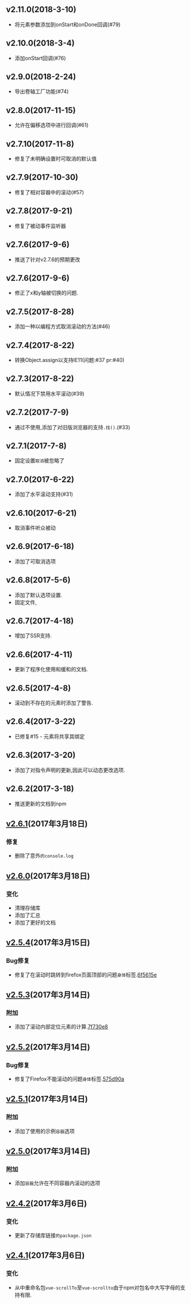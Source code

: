 
## v2.11.0(2018-3-10)

-   将元素参数添加到onStart和onDone回调(#79)

## v2.10.0(2018-3-4)

-   添加onStart回调(#76)

## v2.9.0(2018-2-24)

-   导出卷轴工厂功能(#74)

## v2.8.0(2017-11-15)

-   允许在偏移选项中进行回调(#61)

## v2.7.10(2017-11-8)

-   修复了未明确设置时可取消的默认值

## v2.7.9(2017-10-30)

-   修复了相对容器中的滚动(#57)

## v2.7.8(2017-9-21)

-   修复了被动事件监听器

## v2.7.6(2017-9-6)

-   推送了针对v2.7.6的预期更改

## v2.7.6(2017-9-6)

-   修正了x和y轴被切换的问题.

## v2.7.5(2017-8-28)

-   添加一种以编程方式取消滚动的方法(#46)

## v2.7.4(2017-8-22)

-   转换Object.assign以支持IE11(问题:#37 pr:#40)

## v2.7.3(2017-8-22)

-   默认情况下禁用水平滚动(#39)

## v2.7.2(2017-7-9)

-   通过不使用,添加了对旧版浏览器的支持`.找()`.(#33)

## v2.7.1(2017-7-8)

-   固定设置`取消`被忽略了

## v2.7.0(2017-6-22)

-   添加了水平滚动支持(#31)

## v2.6.10(2017-6-21)

-   取消事件听众被动

## v2.6.9(2017-6-18)

-   添加了可取消选项

## v2.6.8(2017-5-6)

-   添加了默认选项设置.
-   固定文件,

## v2.6.7(2017-4-18)

-   增加了SSR支持.

## v2.6.6(2017-4-11)

-   更新了程序化使用和缓和的文档.

## v2.6.5(2017-4-8)

-   滚动到不存在的元素时添加了警告.

## v2.6.4(2017-3-22)

-   已修复#15  - 元素将共享其绑定

## v2.6.3(2017-3-20)

-   添加了对指令声明的更新,因此可以动态更改选项.

## v2.6.2(2017-3-18)

-   推送更新的文档到npm

## [v2.6.1](https://github.com/rigor789/vue-scrollto/commit/8b97dac5349546bef24e836787653a6124509a83)(2017年3月18日)

### 修复

-   删除了意外`的console.log`

## [v2.6.0](https://github.com/rigor789/vue-scrollto/commit/c68fdd2632680fd78876047ea087ca7cbe9ae3c5)(2017年3月18日)

### 变化

-   清理存储库
-   添加了汇总
-   添加了更好的文档

## [v2.5.4](https://github.com/rigor789/vue-scrollto/commit/919eb807bae8bf6eb201462d4f9923f7bc6c56b5)(2017年3月15日)

### Bug修复

-   修复了在滚动时跳转到firefox页面顶部的问题`身体`标签.[6f5615e](https://github.com/rigor789/vue-scrollto/commit/6f5615ebe8602bf766e1401d33c6b1c24a961db2)
      

## [v2.5.3](https://github.com/rigor789/vue-scrollto/commit/1b6ee1380401545897f7403a720d75d97665c219)(2017年3月14日)

### 附加

-   添加了滚动内部定位元素的计算.[7f730e8](https://github.com/rigor789/vue-scrollto/commit/7f730e82cbe0d585aa7ebd783eaf9761bc4add28)
      

## [v2.5.2](https://github.com/rigor789/vue-scrollto/commit/d5aaf39b5c3584f40b298d1279d2a94a4dd9c940)(2017年3月14日)

### Bug修复

-   修复了Firefox不能滚动的问题`身体`标签.[575d90a](https://github.com/rigor789/vue-scrollto/commit/575d90ab3d60ae6fec9027fea1f72a3ffacd440b)

## [v2.5.1](https://github.com/rigor789/vue-scrollto/commit/e0970507d51529583e237aa4c69dcede4896af73)(2017年3月14日)

### 附加

-   添加了使用的示例`容器`选项

## [v2.5.0](https://github.com/rigor789/vue-scrollto/commit/7abe2bb111964f173b003208c0f28eb3b6e209fd)(2017年3月14日)

### 附加

-   添加`容器`允许在不同容器内滚动的选项

## [v2.4.2](https://github.com/rigor789/vue-scrollto/commit/aa1cca9afc95adce564fbd976eca369aaa704917)(2017年3月6日)

### 变化

-   更新了存储库链接`的package.json`

## [v2.4.1](https://github.com/rigor789/vue-scrollto/commit/bdbc6409c72ba0217348aa4cc5d9c93df9441a30)(2017年3月6日)

### 变化

-   从中重命名包`vue-scrollTo`至`vue-scrollto`由于npm对包名中大写字母的支持有限.
